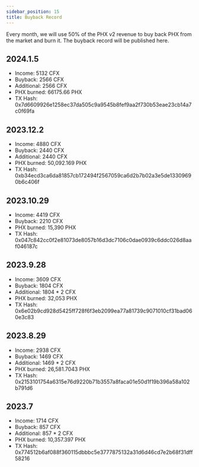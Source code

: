 ```yaml
---
sidebar_position: 15
title: Buyback Record
---
```


Every month, we will use 50% of the PHX v2 revenue to buy back PHX from the market and burn it. The buyback record will be published here.

## 2024.1.5

* Income: 5132 CFX
* Buyback: 2566 CFX
* Additional: 2566 CFX
* PHX burned: 66175.66 PHX
* TX Hash: 0x7d6609926e1258ec37da505c9a9545b8fef9aa2f730b53eae23cb14a7c0f69fa

## 2023.12.2

* Income: 4880 CFX
* Buyback: 2440 CFX
* Additional: 2440 CFX
* PHX burned: 50,092.169 PHX
* TX Hash: 0xb34ecd3ca6da81857cb172494f2567059ca6d2b7b02a3e5de13309690b6c406f

## 2023.10.29

* Income: 4419 CFX
* Buyback: 2210 CFX
* PHX burned: 15,390 PHX
* TX Hash: 0x047c842cc0f2e81073de8057b16d3dc7106c0dae0939c6ddc026d8aaf046187c

## 2023.9.28

* Income: 3609 CFX
* Buyback: 1804 CFX
* Additional: 1804 * 2 CFX
* PHX burned: 32,053 PHX
* TX Hash: 0x6e02b9cd928d5425ff728f6f3eb2099ea77a81739c9071010cf31bad060e3c83

## 2023.8.29

* Income: 2938 CFX
* Buyback: 1469 CFX
* Additional: 1469 * 2 CFX
* PHX burned: 26,581.7043 PHX
* TX Hash: 0x2153101754a6315e76d9220b71b3557a8faca01e50d1f19b396a58a102b791d6

## 2023.7

* Income: 1714 CFX
* Buyback: 857 CFX
* Additional: 857 * 2 CFX
* PHX burned: 10,357.397 PHX
* TX Hash: 0x774512b6af088f360115dbbbc5e3777875132a31d6d46cd7e2b68f31dff58216